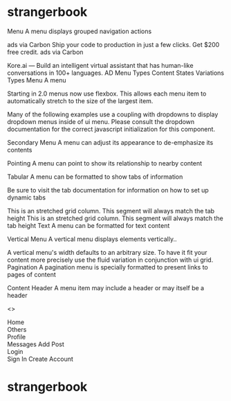 # strangerbook

Menu
A menu displays grouped navigation actions
 
ads via Carbon
Ship your code to production in just a few clicks. Get $200 free credit.
ads via Carbon

Kore.ai — Build an intelligent virtual assistant that has human-like conversations in 100+ languages.
AD
Menu
Types
Content
States
Variations
Types
Menu
A menu

Starting in 2.0 menus now use flexbox. This allows each menu item to automatically stretch to the size of the largest item.

Many of the following examples use a coupling with dropdowns to display dropdown menus inside of ui menu. Please consult the dropdown documentation for the correct javascript initialization for this component.

Secondary Menu
A menu can adjust its appearance to de-emphasize its contents

Pointing
A menu can point to show its relationship to nearby content



Tabular
A menu can be formatted to show tabs of information

Be sure to visit the tab documentation for information on how to set up dynamic tabs


This is an stretched grid column. This segment will always match the tab height
This is an stretched grid column. This segment will always match the tab height
Text
A menu can be formatted for text content

Vertical Menu
A vertical menu displays elements vertically..

A vertical menu's width defaults to an arbitrary size. To have it fit your content more precisely use the fluid variation in conjunction with ui grid.
Pagination
A pagination menu is specially formatted to present links to pages of content

Content
Header
A menu item may include a header or may itself be a header

<>
<nav className="ui vertical menu">
 <div className="item">
    <Link className="header">Home</div>
    <div className="menu">
      <Link to="/Posts" className="item">Others</Link>
    </Link>
  </div>
  <div className="item">
    <Link to="/Profile" className="header">Profile</div>
    <div className="menu">
      <Link to="/Messages" className="item">Messages</Link>
      <Link to="/Posts" className="item">Add Post</Link>
    </div>
  </div>
  <div className="item">
    <Link to="/account/login"className="header">Login</Link>
    <div className="menu">
      <Link to="/account/login" className="item">Sign In</Link>
      <Link to="/account/signin"className="item">Create Account</Link>
    </div>
  </div>
  </div>
</nav>


<Switch>
     <Route exact path="/">
          <Home />
        </Route>
        <Route path="/Profile">
          <Profile />
        </Route>
        <Route path="/Inbox">
          <Inbox />
        </Route>
        <Route path="/Posts">
          <Posts posts={posts} />
        </Route>
        <Route path="/account/:action">
          <AccountForm setToken={setToken} />
        </Route>
</Switch>
</>


      
# strangerbook
